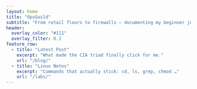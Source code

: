 ```yaml
---
layout: home
title: "OpsGuild"
subtitle: "From retail floors to firewalls — documenting my beginner journey in cybersecurity."
header:
  overlay_color: "#111"
  overlay_filter: 0.3
feature_row:
  - title: "Latest Post"
    excerpt: "What made the CIA triad finally click for me."
    url: "/blog/"
  - title: "Linux Notes"
    excerpt: "Commands that actually stick: cd, ls, grep, chmod …"
    url: "/labs/"
---
```


